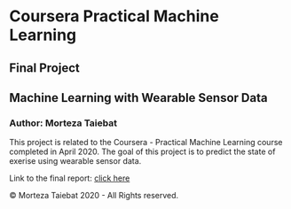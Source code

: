 # Coursera Practical Machine Learning 
## Final Project 
## Machine Learning with Wearable Sensor Data  

### Author: Morteza Taiebat

This project is related to the Coursera - Practical Machine Learning course completed in April 2020.
The goal of this project is to predict the state of exerise using wearable sensor data. 

Link to the final report: [click here](https://taiebat.github.io/report_MT.html)

© Morteza Taiebat 2020 - All Rights reserved.

